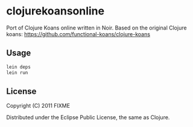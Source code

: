 # clojurekoansonline

Port of Clojure Koans online written in Noir.
Based on the original Clojure koans: https://github.com/functional-koans/clojure-koans

## Usage

```bash
lein deps
lein run
```

## License

Copyright (C) 2011 FIXME

Distributed under the Eclipse Public License, the same as Clojure.

